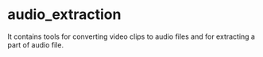 # audio_extraction
It contains tools for converting video clips to audio files and for extracting a part of audio file.
